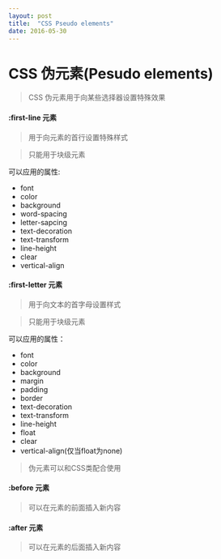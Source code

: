 ```yaml
---
layout: post
title:  "CSS Pseudo elements"
date: 2016-05-30
---
```

# CSS 伪元素(Pesudo elements)  

> CSS 伪元素用于向某些选择器设置特殊效果     

#### :first-line 元素  

> 用于向元素的首行设置特殊样式

> 只能用于块级元素  

可以应用的属性:

  * font
  * color
  * background
  * word-spacing
  * letter-sapcing
  * text-decoration
  * text-transform
  * line-height
  * clear
  * vertical-align  

#### :first-letter 元素  

> 用于向文本的首字母设置样式

> 只能用于块级元素  

可以应用的属性：

  * font
  * color
  * background
  * margin
  * padding
  * border
  * text-decoration
  * text-transform
  * line-height
  * float
  * clear
  * vertical-align(仅当float为none)

> 伪元素可以和CSS类配合使用  

#### :before 元素  

> 可以在元素的前面插入新内容  

#### :after 元素  

> 可以在元素的后面插入新内容  
